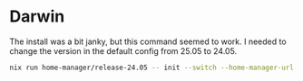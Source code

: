 # Darwin

The install was a bit janky, but this command seemed to work.
I needed to change the version in the default config from 25.05 to 24.05.
```bash
nix run home-manager/release-24.05 -- init --switch --home-manager-url github:nix-community/home-manager/release-24.05 --nixpkgs-url github:nixos/nixpkgs/nixos-24.05
```
